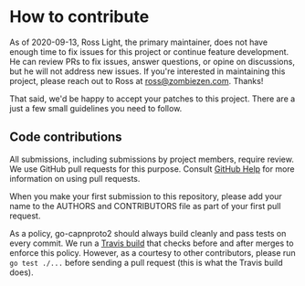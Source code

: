 # How to contribute

As of 2020-09-13, Ross Light, the primary maintainer, does not have enough time
to fix issues for this project or continue feature development. He can review
PRs to fix issues, answer questions, or opine on discussions, but he will not
address new issues. If you're interested in maintaining this project, please
reach out to Ross at ross@zombiezen.com. Thanks!

That said, we'd be happy to accept your patches to this project. There are a
just a few small guidelines you need to follow.

## Code contributions

All submissions, including submissions by project members, require review. We
use GitHub pull requests for this purpose. Consult [GitHub Help][] for more
information on using pull requests.

When you make your first submission to this repository, please add your name to
the AUTHORS and CONTRIBUTORS file as part of your first pull request.

As a policy, go-capnproto2 should always build cleanly and pass tests on every
commit.  We run a [Travis build][] that checks before and after merges to
enforce this policy.  However, as a courtesy to other contributors, please run
`go test ./...` before sending a pull request (this is what the Travis
build does).

[GitHub Help]: https://help.github.com/articles/about-pull-requests/
[Travis build]: https://travis-ci.org/capnproto/go-capnproto2
